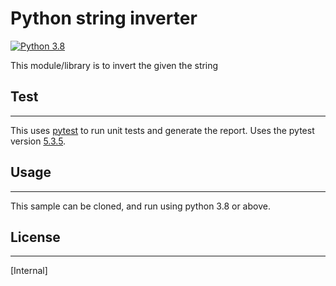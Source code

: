 # Python string inverter

[![Python 3.8](https://img.shields.io/badge/python-3.8-blue.svg)](https://www.python.org/downloads/release/python-360/)

This module/library is to invert the given the string

## Test
---
This uses [pytest](https://pypi.org/project/pytest/) to run unit tests and generate the report.
Uses the pytest version [5.3.5](https://pypi.org/project/pytest/5.3.5/).

## Usage
---
This sample can be cloned, and run using python 3.8 or above.

## License
---
[Internal]
